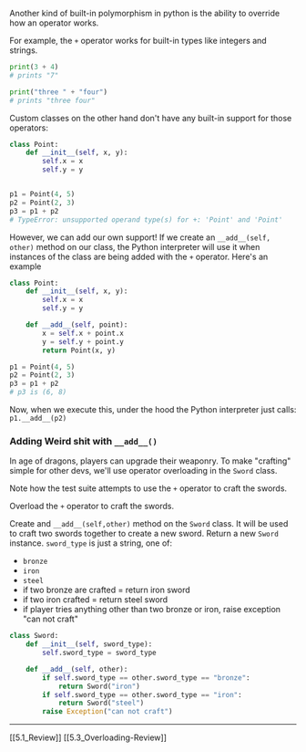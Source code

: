 Another kind of built-in polymorphism in python is the ability to override how an operator works. 

For example, the `+` operator works for built-in types like integers and strings. 

``` python
print(3 + 4)
# prints "7"

print("three " + "four")
# prints "three four"
```

Custom classes on the other hand don't have any built-in support for those operators: 

``` python
class Point:
    def __init__(self, x, y):
        self.x = x
        self.y = y


p1 = Point(4, 5)
p2 = Point(2, 3)
p3 = p1 + p2
# TypeError: unsupported operand type(s) for +: 'Point' and 'Point'
```

However, we can add our own support!
If we create an `__add__(self, other)` method on our class, 
the Python interpreter will use it when instances of the class are being added with the `+` operator.
Here's an example

``` python
class Point:
    def __init__(self, x, y):
        self.x = x
        self.y = y

    def __add__(self, point):
        x = self.x + point.x
        y = self.y + point.y
        return Point(x, y)

p1 = Point(4, 5)
p2 = Point(2, 3)
p3 = p1 + p2
# p3 is (6, 8)
```

Now, when we execute this, under the hood the Python interpreter just calls:
`p1.__add__(p2)`

### Adding Weird shit with `__add__()`
In age of dragons, players can upgrade their weaponry. 
To make "crafting" simple for other devs, 
we'll use operator overloading in the `Sword` class. 

Note how the test suite attempts to use the `+` operator to craft the swords.

Overload the `+` operator to craft the swords.

Create and `__add__(self,other)` method on the `Sword` class. 
It will be used to craft two swords together to create a new sword. 
Return a new `Sword` instance. `sword_type` is just a string, one of:
- `bronze` 
- `iron` 
- `steel` 
- if two bronze are crafted = return iron sword
- if two iron crafted = return steel sword
- if player tries anything other than two bronze or iron, raise exception "can not craft" 

``` python
class Sword:
    def __init__(self, sword_type):
        self.sword_type = sword_type

    def __add__(self, other):
        if self.sword_type == other.sword_type == "bronze":
            return Sword("iron")
        if self.sword_type == other.sword_type == "iron":
            return Sword("steel")
        raise Exception("can not craft")
```

---
[[5.1_Review]]
[[5.3_Overloading-Review]]